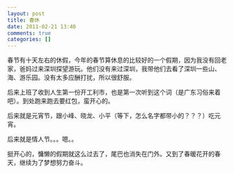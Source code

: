 ```yaml
---
layout: post
title: 春休
date: 2011-02-21 13:40
comments: true
categories: []
---
```

<p>春节有十天左右的休假，今年的春节算休息的比较好的一个假期，因为我没有回老家，爸妈过来深圳探望游玩。他们没有来过深圳，我带他们去看了深圳一些山、海、游乐园。没有太多应酬打扰，所以很舒服。</p>
<p>后来上班了收到人生第一份开工利市，也是第一次听到这个词（是广东习俗来着吧）。到处跑来跑去要红包，蛮开心的。</p>
<p>后来就是元宵节，跟小峰、晓龙、小平（等下，怎么名字都带小的？？？）吃元宵。</p>
<p>后来就是情人节。。。嗯。。</p>
<p>挺开心的，慵懒的假期就这么过去了，尾巴也消失在门外。又到了春暖花开的春天，继续为了梦想努力奋斗。</p>

